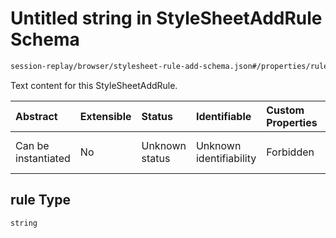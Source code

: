 # Untitled string in StyleSheetAddRule Schema

```txt
session-replay/browser/stylesheet-rule-add-schema.json#/properties/rule
```

Text content for this StyleSheetAddRule.

| Abstract            | Extensible | Status         | Identifiable            | Custom Properties | Additional Properties | Access Restrictions | Defined In                                                                                                                |
| :------------------ | :--------- | :------------- | :---------------------- | :---------------- | :-------------------- | :------------------ | :------------------------------------------------------------------------------------------------------------------------ |
| Can be instantiated | No         | Unknown status | Unknown identifiability | Forbidden         | Allowed               | none                | [stylesheet-rule-add-schema.json\*](../out/session-replay/browser/stylesheet-rule-add-schema.json "open original schema") |

## rule Type

`string`
